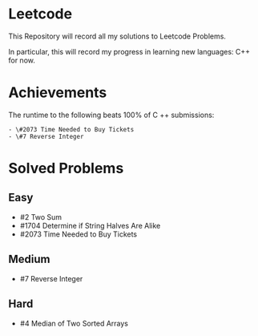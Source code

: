 # Leetcode
This Repository will record all my solutions to Leetcode Problems.

In particular, this will record my progress in learning new languages: C++ for now.

# Achievements

The runtime to the following beats 100% of C ++ submissions:

    - \#2073 Time Needed to Buy Tickets
    - \#7 Reverse Integer

# Solved Problems

## Easy

- \#2 Two Sum
- \#1704 Determine if String Halves Are Alike
- \#2073 Time Needed to Buy Tickets

## Medium

- \#7 Reverse Integer

## Hard

- \#4 Median of Two Sorted Arrays

